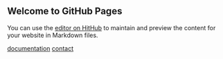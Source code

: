 ## Welcome to GitHub Pages

You can use the [editor on HitHub](https://github.com/jldec/new-pages-site/edit/master.README.md) to maintain and preview the content for your website in Markdown files.


[documentation](https://help.github.com/categories/github)
[contact](https://github.com/contact)
